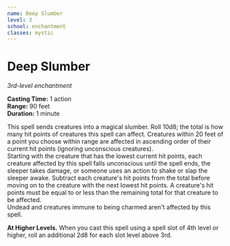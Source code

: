 ```yaml
---
name: Deep Slumber
level: 3
school: enchantment
classes: mystic
---
```


# Deep Slumber
_3rd-level enchantment_ 

**Casting Time:** 1 action    
**Range:** 90 feet    
**Duration:** 1 minute 

This spell sends creatures into a magical slumber. Roll 10d8; the total is how many hit points of creatures this spell can affect. Creatures within 20 feet of a point you choose within range are affected in ascending order of their current hit points (ignoring unconscious creatures).    
Starting with the creature that has the lowest current hit points, each creature affected by this spell falls unconscious until the spell ends, the sleeper takes damage, or someone uses an action to shake or slap the sleeper awake. Subtract each creature's hit points from the total before moving on to the creature with the next lowest hit points. A creature's hit points must be equal to or less than the remaining total for that creature to be affected.    
Undead and creatures immune to being charmed aren't affected by this spell. 

**At Higher Levels.** When you cast this spell using a spell slot of 4th level or higher, roll an additional 2d8 for each slot level above 3rd. 